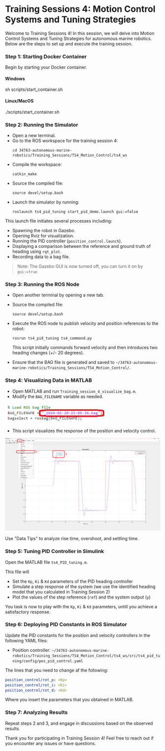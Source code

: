 # Training Sessions 4: Motion Control Systems and Tuning Strategies

Welcome to Training Sessions 4! In this session, we will delve into Motion Control Systems and Tuning Strategies for autonomous marine robotics. Below are the steps to set up and execute the training session.

### Step 1: Starting Docker Container
Begin by starting your Docker container.

#### Windows
  
  sh scripts/start_container.sh
  

#### Linux/MacOS

  ./scripts/start_container.sh

### Step 2: Running the Simulator

- Open a new terminal.
- Go to the ROS workspace for the training session 4:
  ```
  cd 34763-autonomous-marine-robotics/Training_Sessions/TS4_Motion_Control/ts4_ws
  ```
- Compile the workspace:
  ```
  catkin_make
  ```
- Source the compiled file:
  ```
  source devel/setup.bash
  ```
- Launch the simulator by running:
  ```
  roslaunch ts4_pid_tuning start_pid_demo.launch gui:=false
  ```
This launch file initiates several processes including:
  - Spawning the robot in Gazebo.
  - Opening Rviz for visualization.
  - Running the PID controller (`position_control.launch`).
  - Displaying a comparison between the reference and ground truth of heading using `rqt_plot`.
  - Recording data to a bag file.
  
> Note: The Gazebo GUI is now turned off, you can turn it on by `gui:=true`

### Step 3: Running the ROS Node
- Open another terminal by opening a new tab.
- Source the compiled file:
  ```
  source devel/setup.bash
  ```
- Execute the ROS node to publish velocity and position references to the robot:
  ```
  rosrun ts4_pid_tuning ts4_command.py
  ```
  This script initially commands forward velocity and then introduces two heading changes (+/- 20 degrees).

- Ensure that the BAG file is generated and saved to `~/34763-autonomous-marine-robotics/Training_Sessions/TS4_Motion_Control/`.

### Step 4: Visualizing Data in MATLAB
- Open MATLAB and run `Training_session_4_visualize_bag.m`.
- Modify the `BAG_FILENAME` variable as needed.

![](media/matlab_script_bag_file.png)
- This script visualizes the response of the position and velocity control.

![](media/matlab_yaw_control.png)

Use "Data Tips" to analyze rise time, overshoot, and settling time.

<!-- ### Step 5: System Identification
Execute the system identification script from Training Session 2 (`Training_session_2_Model_learning_Heading.mlx`) to obtain the state space or transfer function of the open-loop model. -->

### Step 5: Tuning PID Controller in Simulink

Open the MATLAB file `ts4_PID_tuning.m`.

This file will 
  - Set the `Kp`, `Ki` & `Kd` parameters of the PID heading controller 
  - Simulate a step response of the system (we use the identified heading model that you calculated in Training Session 2)
  - Plot the values of the step reference (`ref`) and the system output (`y`)

You task is now to play with the `Kp`, `Ki` & `Kd` parameters, untill you achieve a satisfactory response.

### Step 6: Deploying PID Constants in ROS Simulator
Update the PID constants for the position and velocity controllers in the following YAML files:
- Position controller: `~/34763-autonomous-marine-robotics/Training_Sessions/TS4_Motion_Control/ts4_ws/src/ts4_pid_tuning/config/pos_pid_control.yaml`

The lines that you need to change af the following:

```yaml
position_control/rot_p: <Kp>
position_control/rot_i: <Ki>
position_control/rot_d: <Kd>
```

Where you insert the parameters that you obtained in MATLAB.

### Step 7: Analyzing Results
Repeat steps 2 and 3, and engage in discussions based on the observed results.

Thank you for participating in Training Session 4! Feel free to reach out if you encounter any issues or have questions.
